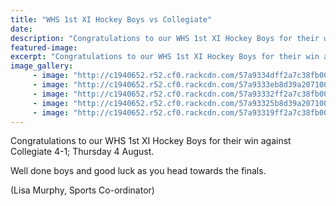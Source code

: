 ```yaml
---
title: "WHS 1st XI Hockey Boys vs Collegiate"
date: 
description: "Congratulations to our WHS 1st XI Hockey Boys for their win against Collegiate 4-1; Thursday 4 August."
featured-image: 
excerpt: "Congratulations to our WHS 1st XI Hockey Boys for their win against Collegiate 4-1; Thursday 4 August."
image_gallery:
	 - image: "http://c1940652.r52.cf0.rackcdn.com/57a9334dff2a7c38fb00119c/huddle-at-beginning.jpg"
	 - image: "http://c1940652.r52.cf0.rackcdn.com/57a9333eb8d39a20710011b0/13938528_645155212300255_5225716004906131578_n.jpg"
	 - image: "http://c1940652.r52.cf0.rackcdn.com/57a93332ff2a7c38fb00119a/13935047_645155098966933_5525955420106945859_n.jpg"
	 - image: "http://c1940652.r52.cf0.rackcdn.com/57a93325b8d39a20710011ae/13932693_645154955633614_2050551696723015099_n.jpg"
	 - image: "http://c1940652.r52.cf0.rackcdn.com/57a93319ff2a7c38fb001198/13925107_645155372300239_6133222808007554678_n.jpg"
---
```


<p>Congratulations to our WHS 1st XI Hockey Boys for their win against Collegiate 4-1; Thursday 4 August.</p>
<p>Well done boys and good luck as you head towards the finals.</p>
<p>(Lisa Murphy, Sports Co-ordinator)</p>

